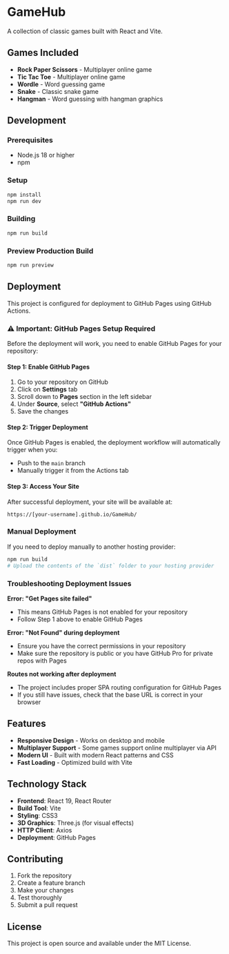 # GameHub

A collection of classic games built with React and Vite.

## Games Included

- **Rock Paper Scissors** - Multiplayer online game
- **Tic Tac Toe** - Multiplayer online game  
- **Wordle** - Word guessing game
- **Snake** - Classic snake game
- **Hangman** - Word guessing with hangman graphics

## Development

### Prerequisites
- Node.js 18 or higher
- npm

### Setup
```bash
npm install
npm run dev
```

### Building
```bash
npm run build
```

### Preview Production Build
```bash
npm run preview
```

## Deployment

This project is configured for deployment to GitHub Pages using GitHub Actions. 

### ⚠️ **Important: GitHub Pages Setup Required**

Before the deployment will work, you need to enable GitHub Pages for your repository:

#### Step 1: Enable GitHub Pages
1. Go to your repository on GitHub
2. Click on **Settings** tab
3. Scroll down to **Pages** section in the left sidebar
4. Under **Source**, select **"GitHub Actions"**
5. Save the changes

#### Step 2: Trigger Deployment
Once GitHub Pages is enabled, the deployment workflow will automatically trigger when you:
- Push to the `main` branch
- Manually trigger it from the Actions tab

#### Step 3: Access Your Site
After successful deployment, your site will be available at:
```
https://[your-username].github.io/GameHub/
```

### Manual Deployment
If you need to deploy manually to another hosting provider:
```bash
npm run build
# Upload the contents of the `dist` folder to your hosting provider
```

### Troubleshooting Deployment Issues

**Error: "Get Pages site failed"**
- This means GitHub Pages is not enabled for your repository
- Follow Step 1 above to enable GitHub Pages

**Error: "Not Found" during deployment**
- Ensure you have the correct permissions in your repository
- Make sure the repository is public or you have GitHub Pro for private repos with Pages

**Routes not working after deployment**
- The project includes proper SPA routing configuration for GitHub Pages
- If you still have issues, check that the base URL is correct in your browser

## Features

- **Responsive Design** - Works on desktop and mobile
- **Multiplayer Support** - Some games support online multiplayer via API
- **Modern UI** - Built with modern React patterns and CSS
- **Fast Loading** - Optimized build with Vite

## Technology Stack

- **Frontend**: React 19, React Router
- **Build Tool**: Vite
- **Styling**: CSS3
- **3D Graphics**: Three.js (for visual effects)
- **HTTP Client**: Axios
- **Deployment**: GitHub Pages

## Contributing

1. Fork the repository
2. Create a feature branch
3. Make your changes
4. Test thoroughly
5. Submit a pull request

## License

This project is open source and available under the MIT License.
